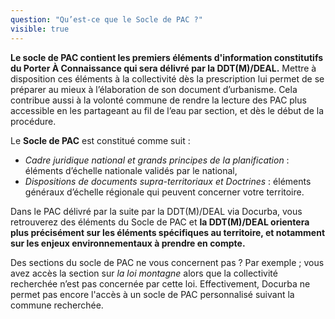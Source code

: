 ```yaml
---
question: "Qu’est-ce que le Socle de PAC ?"
visible: true
---
```


**Le socle de PAC contient les premiers éléments d'information constitutifs du Porter À Connaissance qui sera délivré par la DDT(M)/DEAL.**
Mettre à disposition ces éléments à la collectivité dès la prescription lui permet de se préparer au mieux à l’élaboration de son document d’urbanisme. Cela contribue aussi à la volonté commune de rendre la lecture des PAC plus accessible en les partageant au fil de l’eau par section, et dès le début de la procédure. 

Le **Socle de PAC** est constitué comme suit : 
- _Cadre juridique national et grands principes de la planification_ : éléments d’échelle nationale validés par le national, 
- _Dispositions de documents supra-territoriaux et Doctrines_ : éléments généraux d’échelle régionale qui peuvent concerner votre territoire. 

 
Dans le PAC délivré par la suite par la DDT(M)/DEAL via Docurba, vous retrouverez des éléments du Socle de PAC et **la DDT(M)/DEAL orientera plus précisément sur les éléments spécifiques au territoire, et notamment sur les enjeux environnementaux à prendre en compte.**

Des sections du socle de PAC ne vous concernent pas ? Par exemple ; vous avez accès la section sur _la loi montagne_ alors que la collectivité recherchée n’est pas concernée par cette loi. Effectivement, Docurba ne permet pas encore l'accès à un socle de PAC personnalisé suivant la commune recherchée.
